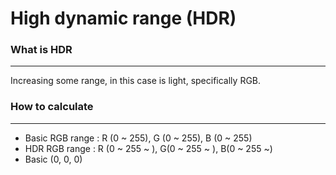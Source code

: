 # High dynamic range (HDR)
### What is HDR
---
Increasing some range, in this case is light, specifically RGB.

### How to calculate
---
- Basic RGB range : R (0 ~ 255), G (0 ~ 255), B (0 ~ 255)
- HDR RGB range : R (0 ~ 255 ~ ), G(0 ~ 255 ~ ), B(0 ~ 255 ~)
- Basic (0, 0, 0)